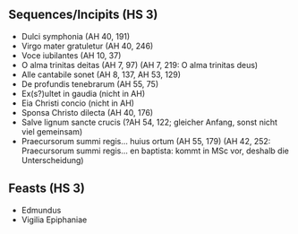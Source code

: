 ## Sequences/Incipits (HS 3)

- Dulci symphonia (AH 40, 191)
- Virgo mater gratuletur (AH 40, 246)
- Voce iubilantes (AH 10, 37)
- O alma trinitas deitas (AH 7, 97)
  (AH 7, 219: O alma trinitas deus)
- Alle cantabile sonet (AH 8, 137, AH 53, 129)
- De profundis tenebrarum (AH 55, 75)
- Ex(s?)ultet in gaudia (nicht in AH)
- Eia Christi concio (nicht in AH)
- Sponsa Christo dilecta (AH 40, 176)
- Salve lignum sancte crucis (?AH 54, 122; gleicher Anfang, sonst nicht viel gemeinsam)
- Praecursorum summi regis... huius ortum (AH 55, 179)
  (AH 42, 252: Praecursorum summi regis... en baptista: kommt in MSc vor, deshalb die Unterscheidung)


## Feasts (HS 3)
- Edmundus
- Vigilia Epiphaniae

